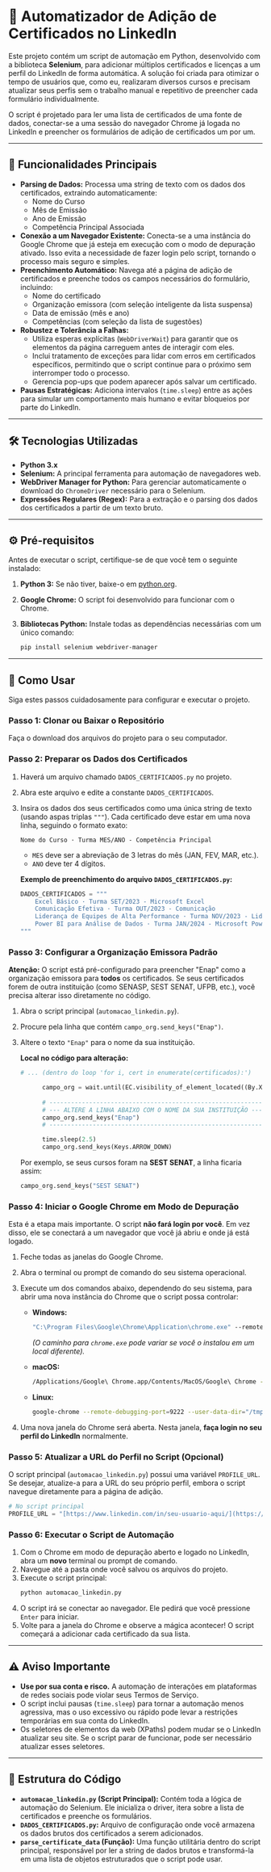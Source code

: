 # 🤖 Automatizador de Adição de Certificados no LinkedIn

Este projeto contém um script de automação em Python, desenvolvido com a biblioteca **Selenium**, para adicionar múltiplos certificados e licenças a um perfil do LinkedIn de forma automática. A solução foi criada para otimizar o tempo de usuários que, como eu, realizaram diversos cursos e precisam atualizar seus perfis sem o trabalho manual e repetitivo de preencher cada formulário individualmente.

O script é projetado para ler uma lista de certificados de uma fonte de dados, conectar-se a uma sessão do navegador Chrome já logada no LinkedIn e preencher os formulários de adição de certificados um por um.

---

## 🚀 Funcionalidades Principais

-   **Parsing de Dados:** Processa uma string de texto com os dados dos certificados, extraindo automaticamente:
    -   Nome do Curso
    -   Mês de Emissão
    -   Ano de Emissão
    -   Competência Principal Associada
-   **Conexão a um Navegador Existente:** Conecta-se a uma instância do Google Chrome que já esteja em execução com o modo de depuração ativado. Isso evita a necessidade de fazer login pelo script, tornando o processo mais seguro e simples.
-   **Preenchimento Automático:** Navega até a página de adição de certificados e preenche todos os campos necessários do formulário, incluindo:
    -   Nome do certificado
    -   Organização emissora (com seleção inteligente da lista suspensa)
    -   Data de emissão (mês e ano)
    -   Competências (com seleção da lista de sugestões)
-   **Robustez e Tolerância a Falhas:**
    -   Utiliza esperas explícitas (`WebDriverWait`) para garantir que os elementos da página carreguem antes de interagir com eles.
    -   Inclui tratamento de exceções para lidar com erros em certificados específicos, permitindo que o script continue para o próximo sem interromper todo o processo.
    -   Gerencia pop-ups que podem aparecer após salvar um certificado.
-   **Pausas Estratégicas:** Adiciona intervalos (`time.sleep`) entre as ações para simular um comportamento mais humano e evitar bloqueios por parte do LinkedIn.

---

## 🛠️ Tecnologias Utilizadas

-   **Python 3.x**
-   **Selenium:** A principal ferramenta para automação de navegadores web.
-   **WebDriver Manager for Python:** Para gerenciar automaticamente o download do `ChromeDriver` necessário para o Selenium.
-   **Expressões Regulares (Regex):** Para a extração e o parsing dos dados dos certificados a partir de um texto bruto.

---

## ⚙️ Pré-requisitos

Antes de executar o script, certifique-se de que você tem o seguinte instalado:

1.  **Python 3:** Se não tiver, baixe-o em [python.org](https://www.python.org/downloads/).
2.  **Google Chrome:** O script foi desenvolvido para funcionar com o Chrome.
3.  **Bibliotecas Python:** Instale todas as dependências necessárias com um único comando:

    ```bash
    pip install selenium webdriver-manager
    ```

---

## 📖 Como Usar

Siga estes passos cuidadosamente para configurar e executar o projeto.

### Passo 1: Clonar ou Baixar o Repositório

Faça o download dos arquivos do projeto para o seu computador.

### Passo 2: Preparar os Dados dos Certificados

1.  Haverá um arquivo chamado `DADOS_CERTIFICADOS.py` no projeto.
2.  Abra este arquivo e edite a constante `DADOS_CERTIFICADOS`.
3.  Insira os dados dos seus certificados como uma única string de texto (usando aspas triplas `"""`). Cada certificado deve estar em uma nova linha, seguindo o formato exato:

    ```
    Nome do Curso · Turma MES/ANO - Competência Principal
    ```

    -   `MES` deve ser a abreviação de 3 letras do mês (JAN, FEV, MAR, etc.).
    -   `ANO` deve ter 4 dígitos.

    **Exemplo de preenchimento do arquivo `DADOS_CERTIFICADOS.py`:**

    ```python
    DADOS_CERTIFICADOS = """
        Excel Básico · Turma SET/2023 - Microsoft Excel
        Comunicação Efetiva · Turma OUT/2023 - Comunicação
        Liderança de Equipes de Alta Performance · Turma NOV/2023 - Liderança
        Power BI para Análise de Dados · Turma JAN/2024 - Microsoft Power BI
    """
    ```
### Passo 3: Configurar a Organização Emissora Padrão

**Atenção:** O script está pré-configurado para preencher "Enap" como a organização emissora para **todos** os certificados. Se seus certificados forem de outra instituição (como SENASP, SEST SENAT, UFPB, etc.), você precisa alterar isso diretamente no código.

1.  Abra o script principal (`automacao_linkedin.py`).
2.  Procure pela linha que contém `campo_org.send_keys("Enap")`.
3.  Altere o texto `"Enap"` para o nome da sua instituição.

    **Local no código para alteração:**
    ```python
    # ... (dentro do loop 'for i, cert in enumerate(certificados):')

          campo_org = wait.until(EC.visibility_of_element_located((By.XPATH, "//input[@placeholder='Ex.: Microsoft']")))
          
          # ----------------------------------------------------------------- #
          # --- ALTERE A LINHA ABAIXO COM O NOME DA SUA INSTITUIÇÃO --- #
          campo_org.send_keys("Enap") 
          # ----------------------------------------------------------------- #

          time.sleep(2.5)
          campo_org.send_keys(Keys.ARROW_DOWN)
    ```
    Por exemplo, se seus cursos foram na **SEST SENAT**, a linha ficaria assim:
    ```python
    campo_org.send_keys("SEST SENAT")
    ```

### Passo 4: Iniciar o Google Chrome em Modo de Depuração

Esta é a etapa mais importante. O script **não fará login por você**. Em vez disso, ele se conectará a um navegador que você já abriu e onde já está logado.

1.  Feche todas as janelas do Google Chrome.
2.  Abra o terminal ou prompt de comando do seu sistema operacional.
3.  Execute um dos comandos abaixo, dependendo do seu sistema, para abrir uma nova instância do Chrome que o script possa controlar:

    -   **Windows:**
        ```cmd
        "C:\Program Files\Google\Chrome\Application\chrome.exe" --remote-debugging-port=9222 --user-data-dir="C:\ChromeDebug"
        ```
        *(O caminho para `chrome.exe` pode variar se você o instalou em um local diferente).*

    -   **macOS:**
        ```bash
        /Applications/Google\ Chrome.app/Contents/MacOS/Google\ Chrome --remote-debugging-port=9222 --user-data-dir="/tmp/chrome-debug"
        ```

    -   **Linux:**
        ```bash
        google-chrome --remote-debugging-port=9222 --user-data-dir="/tmp/chrome-debug"
        ```

4.  Uma nova janela do Chrome será aberta. Nesta janela, **faça login no seu perfil do LinkedIn** normalmente.

### Passo 5: Atualizar a URL do Perfil no Script (Opcional)

O script principal (`automacao_linkedin.py`) possui uma variável `PROFILE_URL`. Se desejar, atualize-a para a URL do seu próprio perfil, embora o script navegue diretamente para a página de adição.

```python
# No script principal
PROFILE_URL = "[https://www.linkedin.com/in/seu-usuario-aqui/](https://www.linkedin.com/in/seu-usuario-aqui/)"
```

### Passo 6: Executar o Script de Automação

1.  Com o Chrome em modo de depuração aberto e logado no LinkedIn, abra um **novo** terminal ou prompt de comando.
2.  Navegue até a pasta onde você salvou os arquivos do projeto.
3.  Execute o script principal:
    ```bash
    python automacao_linkedin.py
    ```
4.  O script irá se conectar ao navegador. Ele pedirá que você pressione `Enter` para iniciar.
5.  Volte para a janela do Chrome e observe a mágica acontecer! O script começará a adicionar cada certificado da sua lista.

---
## ⚠️ Aviso Importante

-   **Use por sua conta e risco.** A automação de interações em plataformas de redes sociais pode violar seus Termos de Serviço.
-   O script inclui pausas (`time.sleep`) para tornar a automação menos agressiva, mas o uso excessivo ou rápido pode levar a restrições temporárias em sua conta do LinkedIn.
-   Os seletores de elementos da web (XPaths) podem mudar se o LinkedIn atualizar seu site. Se o script parar de funcionar, pode ser necessário atualizar esses seletores.

---

## 🔧 Estrutura do Código

-   **`automacao_linkedin.py` (Script Principal):** Contém toda a lógica de automação do Selenium. Ele inicializa o driver, itera sobre a lista de certificados e preenche os formulários.
-   **`DADOS_CERTIFICADOS.py`:** Arquivo de configuração onde você armazena os dados brutos dos certificados a serem adicionados.
-   **`parse_certificate_data` (Função):** Uma função utilitária dentro do script principal, responsável por ler a string de dados brutos e transformá-la em uma lista de objetos estruturados que o script pode usar.
